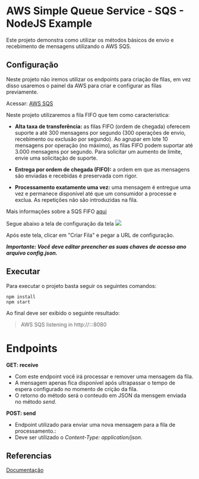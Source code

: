 # AWS Simple Queue Service - SQS - NodeJS Example

Este projeto demonstra como utilizar os métodos básicos de envio e recebimento de mensagens utilizando o AWS SQS.

## Configuração ##

Neste projeto não iremos utilizar os endpoints para criação de filas, em vez disso usaremos o painel da AWS para criar e configurar as filas previamente.

Acessar: [AWS SQS](https://console.aws.amazon.com/sqs)

Neste projeto utilizaremos a fila FIFO que tem como caracteristica:

- **Alta taxa de transferência:** as filas FIFO (ordem de chegada) oferecem suporte a até 300 mensagens por segundo (300 operações de envio, recebimento ou exclusão por segundo). Ao agrupar em lote 10 mensagens por operação (no máximo), as filas FIFO podem suportar até 3.000 mensagens por segundo. Para solicitar um aumento de limite, envie uma solicitação de suporte.	

- **Entrega por ordem de chegada (FIFO):** a ordem em que as mensagens são enviadas e recebidas é preservada com rigor.

- **Processamento exatamente uma vez:** uma mensagem é entregue uma vez e permanece disponível até que um consumidor a processe e exclua. As repetições não são introduzidas na fila.

Mais informações sobre a SQS FIFO [aqui](https://docs.aws.amazon.com/pt_br/AWSSimpleQueueService/latest/SQSDeveloperGuide/FIFO-queues.html#FIFO-queues-understanding-logic)

Segue abaixo a tela de configuração da tela
![]("/images/criar-fila.jpg")

Após este tela, clicar em "Criar Fila" e pegar a URL de configuração.

***Importante: Você deve editar preencher as suas chaves de acesso ano arquivo config.json.***

## Executar ##

Para executar o projeto basta seguir os seguintes comandos:
```
npm install
npm start
```

Ao final deve ser exibido o seguinte resultado:
> AWS SQS listening in http://:::8080


# Endpoints

**GET: receive**
- Com este endpoint você irá processar e remover uma mensagem da fila.
- A mensagem apenas fica disponível após ultrapassar o tempo de espera configurado no momento de crição da fila.
- O retorno do método será o conteudo em JSON da mensgem enviada no método *send*.

**POST: send**
- Endpoint utilizado para enviar uma nova mensagem para a fila de processamento.:
- Deve ser utilizado o *Content-Type: application/json*.

## Referencias ##

[Documentação](https://docs.aws.amazon.com/pt_br/sdk-for-javascript/v2/developer-guide/sqs-examples-send-receive-messages.html)
